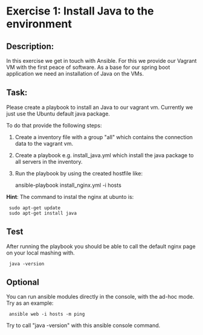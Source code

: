 # Exercise 1: Install Java to the environment

## Description: 

In this exercise we get in touch with Ansible. For this we provide our Vagrant VM with the first peace of software. 
As a base for our spring boot application we need an installation of Java on the VMs.

## Task:

Please create a playbook to install an Java to our vagrant vm. Currently we just use the Ubuntu default java package.

To do that provide the following steps:

1. Create a inventory file with a group "all" which contains the connection data to the vagrant vm.
2. Create a playbook e.g. install_java.yml which install the java package to all servers in the inventory.
3. Run the playbook by using the created hostfile like:

     
     ansible-playbook install_nginx.yml -i hosts 

**Hint**: The command to instal the nginx at ubunto is:

     sudo apt-get update
     sudo apt-get install java


## Test

After running the playbook you should be able to call the default nginx page on your local mashing with. 

     java -version
     
      
## Optional

You can run ansible modules directly in the console, with the ad-hoc mode. Try as an example:

     ansible web -i hosts -m ping

Try to call "java -version" with this ansible console command.

